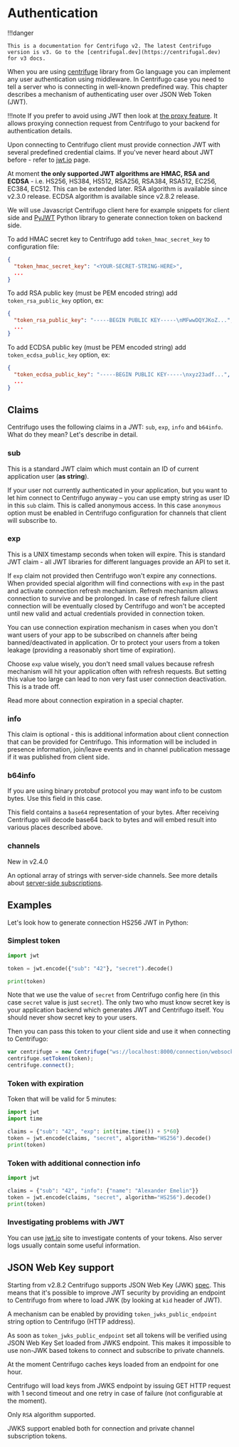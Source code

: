 # Authentication

!!!danger

    This is a documentation for Centrifugo v2. The latest Centrifugo version is v3. Go to the [centrifugal.dev](https://centrifugal.dev) for v3 docs.

When you are using [centrifuge](https://github.com/centrifugal/centrifuge) library from Go language you can implement any user authentication using middleware. In Centrifugo case you need to tell a server who is connecting in well-known predefined way. This chapter describes a mechanism of authenticating user over JSON Web Token (JWT).

!!!note
    If you prefer to avoid using JWT then look at [the proxy feature](proxy.md). It allows proxying connection request from Centrifugo to your backend for authentication details.

Upon connecting to Centrifugo client must provide connection JWT with several predefined credential claims. If you've never heard about JWT before - refer to [jwt.io](https://jwt.io/) page.

At moment **the only supported JWT algorithms are HMAC, RSA and ECDSA** - i.e. HS256, HS384, HS512, RSA256, RSA384, RSA512, EC256, EC384, EC512. This can be extended later. RSA algorithm is available since v2.3.0 release. ECDSA algorithm is available since v2.8.2 release.

We will use Javascript Centrifugo client here for example snippets for client side and [PyJWT](https://github.com/jpadilla/pyjwt) Python library to generate connection token on backend side.

To add HMAC secret key to Centrifugo add `token_hmac_secret_key` to configuration file:

```json
{
  "token_hmac_secret_key": "<YOUR-SECRET-STRING-HERE>",
  ...
}
```

To add RSA public key (must be PEM encoded string) add `token_rsa_public_key` option, ex:

```json
{
  "token_rsa_public_key": "-----BEGIN PUBLIC KEY-----\nMFwwDQYJKoZ...",
  ...
}
```

To add ECDSA public key (must be PEM encoded string) add `token_ecdsa_public_key` option, ex:

```json
{
  "token_ecdsa_public_key": "-----BEGIN PUBLIC KEY-----\nxyz23adf...",
  ...
}
```

## Claims

Centrifugo uses the following claims in a JWT: `sub`, `exp`, `info` and `b64info`. What do they mean? Let's describe in detail.

### sub

This is a standard JWT claim which must contain an ID of current application user (**as string**). 

If your user not currently authenticated in your application, but you want to let him connect to Centrifugo anyway – you can use empty string as user ID in this `sub` claim. This is called anonymous access. In this case `anonymous` option must be enabled in Centrifugo configuration for channels that client will subscribe to.

### exp

This is a UNIX timestamp seconds when token will expire. This is standard JWT claim - all JWT libraries for different languages provide an API to set it.

If `exp` claim not provided then Centrifugo won't expire any connections. When provided special algorithm will find connections with `exp` in the past and activate connection refresh mechanism. Refresh mechanism allows connection to survive and be prolonged. In case of refresh failure client connection will be eventually closed by Centrifugo and won't be accepted until new valid and actual credentials provided in connection token.

You can use connection expiration mechanism in cases when you don't want users of your app to be subscribed on channels after being banned/deactivated in application. Or to protect your users from a token leakage (providing a reasonably short time of expiration).

Choose `exp` value wisely, you don't need small values because refresh mechanism will hit your application often with refresh requests. But setting this value too large can lead to non very fast user connection deactivation. This is a trade off.

Read more about connection expiration in a special chapter.

### info

This claim is optional - this is additional information about client connection that can be provided for Centrifugo. This information will be included in presence information, join/leave events and in channel publication message if it was published from client side.

### b64info

If you are using binary protobuf protocol you may want info to be custom bytes. Use this field in this case.

This field contains a `base64` representation of your bytes. After receiving Centrifugo will decode base64 back to bytes and will embed result into various places described above.

### channels

New in v2.4.0

An optional array of strings with server-side channels. See more details about [server-side subscriptions](server_subs.md).

## Examples

Let's look how to generate connection HS256 JWT in Python:

### Simplest token

```python
import jwt

token = jwt.encode({"sub": "42"}, "secret").decode()

print(token)
```

Note that we use the value of `secret` from Centrifugo config here (in this case `secret` value is just `secret`). The only two who must know secret key is your application backend which generates JWT and Centrifugo itself. You should never show secret key to your users. 

Then you can pass this token to your client side and use it when connecting to Centrifugo:

```javascript
var centrifuge = new Centrifuge("ws://localhost:8000/connection/websocket");
centrifuge.setToken(token);
centrifuge.connect();
```

### Token with expiration

Token that will be valid for 5 minutes:

```python
import jwt
import time

claims = {"sub": "42", "exp": int(time.time()) + 5*60}
token = jwt.encode(claims, "secret", algorithm="HS256").decode()
print(token)
```

### Token with additional connection info

```python
import jwt

claims = {"sub": "42", "info": {"name": "Alexander Emelin"}}
token = jwt.encode(claims, "secret", algorithm="HS256").decode()
print(token)
```

### Investigating problems with JWT

You can use [jwt.io](https://jwt.io/) site to investigate contents of your tokens. Also server logs usually contain some useful information.

## JSON Web Key support

Starting from v2.8.2 Centrifugo supports JSON Web Key (JWK) [spec](https://tools.ietf.org/html/rfc7517). This means that it's possible to improve JWT security by providing an endpoint to Centrifugo from where to load JWK (by looking at `kid` header of JWT).

A mechanism can be enabled by providing `token_jwks_public_endpoint` string option to Centrifugo (HTTP address).

As soon as `token_jwks_public_endpoint` set all tokens will be verified using JSON Web Key Set loaded from JWKS endpoint. This makes it impossible to use non-JWK based tokens to connect and subscribe to private channels.

At the moment Centrifugo caches keys loaded from an endpoint for one hour.

Centrifugo will load keys from JWKS endpoint by issuing GET HTTP request with 1 second timeout and one retry in case of failure (not configurable at the moment).

Only `RSA` algorithm supported.

JWKS support enabled both for connection and private channel subscription tokens.
